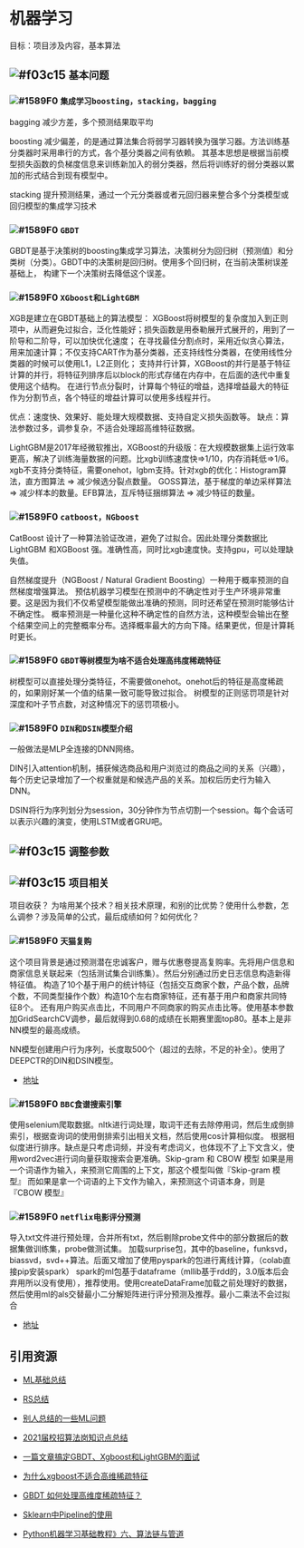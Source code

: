 # 机器学习

目标：项目涉及内容，基本算法

## ![#f03c15](https://placehold.it/15/f03c15/000000?text=+) `基本问题`

### ![#1589F0](https://placehold.it/15/1589F0/000000?text=+) `集成学习boosting，stacking，bagging`

bagging 减少方差，多个预测结果取平均

boosting 减少偏差，的是通过算法集合将弱学习器转换为强学习器。方法训练基分类器时采用串行的方式，各个基分类器之间有依赖。
其基本思想是根据当前模型损失函数的负梯度信息来训练新加入的弱分类器，然后将训练好的弱分类器以累加的形式结合到现有模型中。

stacking 提升预测结果，通过一个元分类器或者元回归器来整合多个分类模型或回归模型的集成学习技术

### ![#1589F0](https://placehold.it/15/1589F0/000000?text=+) `GBDT`

GBDT是基于决策树的boosting集成学习算法，决策树分为回归树（预测值）和分类树（分类）。GBDT中的决策树是回归树。使用多个回归树，在当前决策树误差基础上，
构建下一个决策树去降低这个误差。

### ![#1589F0](https://placehold.it/15/1589F0/000000?text=+) `XGboost和LightGBM`

XGB是建立在GBDT基础上的算法模型：
XGBoost将树模型的复杂度加入到正则项中，从而避免过拟合，泛化性能好；损失函数是用泰勒展开式展开的，用到了一阶导和二阶导，可以加快优化速度；
在寻找最佳分割点时，采用近似贪心算法，用来加速计算；不仅支持CART作为基分类器，还支持线性分类器，在使用线性分类器的时候可以使用L1，L2正则化；
支持并行计算，XGBoost的并行是基于特征计算的并行，将特征列排序后以block的形式存储在内存中，在后面的迭代中重复使用这个结构。
在进行节点分裂时，计算每个特征的增益，选择增益最大的特征作为分割节点，各个特征的增益计算可以使用多线程并行。

优点：速度快、效果好、能处理大规模数据、支持自定义损失函数等。
缺点：算法参数过多，调参复杂，不适合处理超高维特征数据。


LightGBM是2017年经微软推出，XGBoost的升级版：在大规模数据集上运行效率更高，解决了训练海量数据的问题。比xgb训练速度快=>1/10，内存消耗低=>1/6。
xgb不支持分类特征，需要onehot，lgbm支持。针对xgb的优化：Histogram算法，直方图算法 => 减少候选分裂点数量。
GOSS算法，基于梯度的单边采样算法 => 减少样本的数量。EFB算法，互斥特征捆绑算法 => 减少特征的数量。

### ![#1589F0](https://placehold.it/15/1589F0/000000?text=+) `catboost，NGboost`

CatBoost 设计了一种算法验证改进，避免了过拟合。因此处理分类数据比LightGBM 和XGBoost 强。准确性高，同时比xgb速度快。支持gpu，可以处理缺失值。

自然梯度提升（NGBoost / Natural Gradient Boosting）一种用于概率预测的自然梯度增强算法。
预估机器学习模型在预测中的不确定性对于生产环境非常重要。这是因为我们不仅希望模型能做出准确的预测，同时还希望在预测时能够估计不确定性。
概率预测是一种量化这种不确定性的自然方法，这种模型会输出在整个结果空间上的完整概率分布。选择概率最大的方向下降。结果更优，但是计算耗时更长。

### ![#1589F0](https://placehold.it/15/1589F0/000000?text=+) `GBDT等树模型为啥不适合处理高纬度稀疏特征`

树模型可以直接处理分类特征，不需要做onehot。onehot后的特征是高度稀疏的，如果刚好某一个值的结果一致可能导致过拟合。
树模型的正则惩罚项是针对深度和叶子节点数，对这种情况下的惩罚项极小。

### ![#1589F0](https://placehold.it/15/1589F0/000000?text=+) `DIN和DSIN模型介绍`

一般做法是MLP全连接的DNN网络。

DIN引入attention机制，捕获候选商品和用户浏览过的商品之间的关系（兴趣），每个历史记录增加了一个权重就是和候选产品的关系。加权后历史行为输入DNN。

DSIN将行为序列划分为session，30分钟作为节点切割一个session。每个会话可以表示兴趣的演变，使用LSTM或者GRU吧。

## ![#f03c15](https://placehold.it/15/f03c15/000000?text=+) `调整参数`


## ![#f03c15](https://placehold.it/15/f03c15/000000?text=+) `项目相关`

项目收获？ 为啥用某个技术？相关技术原理，和别的比优势？使用什么参数，怎么调参？涉及简单的公式，最后成绩如何？如何优化？

### ![#1589F0](https://placehold.it/15/1589F0/000000?text=+) `天猫复购`

这个项目背景是通过预测潜在忠诚客户，赠与优惠卷提高复购率。先将用户信息和商家信息关联起来（包括测试集合训练集）。然后分别通过历史日志信息构造新得特征值。
构造了10个基于用户的统计特征（包括交互商家个数，产品个数，品牌个数，不同类型操作个数）构造10个左右商家特征，还有基于用户和商家共同特征8个。
还有用户购买点击比，不同用户不同商家的购买点击比等。使用基本参数加GridSearchCV调参，最后就得到0.68的成绩在长期赛里面top80。基本上是非NN模型的最高成绩。

NN模型创建用户行为序列，长度取500个（超过的去除，不足的补全）。使用了DEEPCTR的DIN和DSIN模型。


- [地址](https://github.com/lionel-sun/Tmall_Repeat_Buyers)

### ![#1589F0](https://placehold.it/15/1589F0/000000?text=+) `BBC食谱搜索引擎`

使用selenium爬取数据。nltk进行词处理，取词干还有去除停用词，然后生成倒排索引，根据查询词的使用倒排索引出相关文档，然后使用cos计算相似度。
根据相似度进行排序。缺点是只考虑词频，并没有考虑词义，也体现不了上下文含义，使用word2vec进行词向量获取搜索会更准确。Skip-gram 和 CBOW 模型
如果是用一个词语作为输入，来预测它周围的上下文，那这个模型叫做『Skip-gram 模型』
而如果是拿一个词语的上下文作为输入，来预测这个词语本身，则是 『CBOW 模型』

### ![#1589F0](https://placehold.it/15/1589F0/000000?text=+) `netflix电影评分预测`

导入txt文件进行预处理，合并所有txt，然后剔除probe文件中的部分数据后的数据集做训练集，probe做测试集。
加载surprise包，其中的baseline，funksvd，biassvd，svd++算法。后面又增加了使用pyspark的包进行离线计算，（colab直接pip安装spark）
spark的ml包基于dataframe（mllib基于rdd的，3.0版本后会弃用所以没有使用），推荐使用。使用createDataFrame加载之前处理好的数据，
然后使用ml的als交替最小二分解矩阵进行评分预测及推荐。最小二乘法不会过拟合

- [地址](https://github.com/lionel-sun/Netflix)

## 引用资源
- [ML基础总结](https://github.com/lionel-sun/RS_Practice/blob/master/AI算法岗位面试资料整理/README.md)

- [RS总结](https://github.com/lionel-sun/RS_Practice/blob/master/README.md)

- [别人总结的一些ML问题](https://github.com/wangyuGithub01/Machine_Learning_Resources)

- [2021届校招算法岗知识点总结](https://zhuanlan.zhihu.com/p/107911095)

- [一篇文章搞定GBDT、Xgboost和LightGBM的面试](https://zhuanlan.zhihu.com/p/148050748)

- [为什么xgboost不适合高维稀疏特征](https://www.zhihu.com/question/267934807)

- [GBDT 如何处理高维度稀疏特征？](https://www.zhihu.com/question/55925445)

- [Sklearn中Pipeline的使用](https://www.jianshu.com/p/9c2c8c8ef42d)

- [Python机器学习基础教程》六、算法链与管道](https://zhuanlan.zhihu.com/p/48247268)